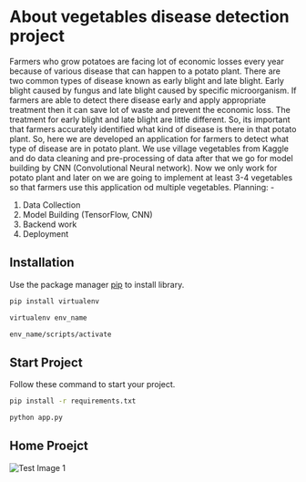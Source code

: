 # About vegetables disease detection project

Farmers who grow potatoes are facing lot of economic losses every year because of
various disease that can happen to a potato plant. There are two common types of disease
known as early blight and late blight. Early blight caused by fungus and late blight caused by
specific microorganism.
If farmers are able to detect there disease early and apply appropriate treatment then it
can save lot of waste and prevent the economic loss. The treatment for early blight and late
blight are little different. So, its important that farmers accurately identified what kind of
disease is there in that potato plant. So, here we are developed an application for farmers to
detect what type of disease are in potato plant.
We use village vegetables from Kaggle and do data cleaning and pre-processing of data
after that we go for model building by CNN (Convolutional Neural network).
Now we only work for potato plant and later on we are going to implement at least 3-4
vegetables so that farmers use this application od multiple vegetables.
Planning: -
1. Data Collection
2. Model Building (TensorFlow, CNN)
3. Backend work
4. Deployment 

## Installation

Use the package manager [pip](https://pip.pypa.io/en/stable/) to install library.

```bash
pip install virtualenv
```
```bash
virtualenv env_name
```
```bash
env_name/scripts/activate
```
## Start Project

Follow these command to start your project.

```bash
pip install -r requirements.txt
```
```bash
python app.py
```
## Home Proejct

![Test Image 1](https://github.com/codejay411/Vegetables-disease-detection/blob/main/homepage.png)